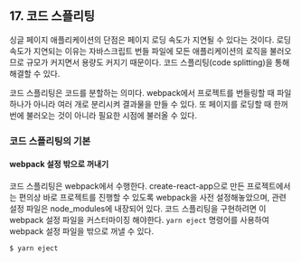 ## 17. 코드 스플리팅

싱글 페이지 애플리케이션의 단점은 페이지 로딩 속도가 지연될 수 있다는 것이다. 로딩 속도가 지연되는 이유는 자바스크립트 번들 파일에 모든 애플리케이션의 로직을 불러오므로 규모가 커지면서 용량도 커지기 때문이다. 코드 스플리팅(code splitting)을 통해 해결할 수 있다.

코드 스플리팅은 코드를 분할하는 의미다. webpack에서 프로젝트를 번들링할 때 파일 하나가 아니라 여러 개로 분리시켜 결과물을 만들 수 있다. 또 페이지를 로딩할 때 한꺼번에 불러오는 것이 아니라 필요한 시점에 불러올 수 있다.

### 코드 스플리팅의 기본

#### webpack 설정 밖으로 꺼내기

코드 스플리팅은 webpack에서 수행한다. create-react-app으로 만든 프로젝트에서는 편의상 바로 프로젝트를 진행할 수 있도록 webpack을 사전 설정해놓았으며, 관련 설정 파일은 node_modules에 내장되어 있다. 코드 스플리팅을 구현하려면 이 webpack 설정 파일을 커스터마이징 해야한다. `yarn eject` 명령어를 사용하여 webpack 설정 파일을 밖으로 꺼낼 수 있다.

```shell
$ yarn eject
```
